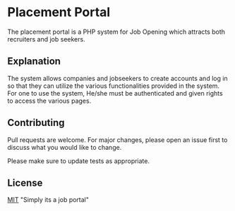 # Placement Portal

The placement portal is a PHP system for Job Opening which attracts both recruiters and job seekers.

## Explanation

The system allows companies and jobseekers to create accounts and log in so that they can utilize the various functionalities provided in the system. For one to use the system, He/she must be authenticated and given rights to access the various pages.


## Contributing
Pull requests are welcome. For major changes, please open an issue first to discuss what you would like to change.

Please make sure to update tests as appropriate.

## License
[MIT](https://choosealicense.com/licenses/mit/)
"Simply its a job portal"
